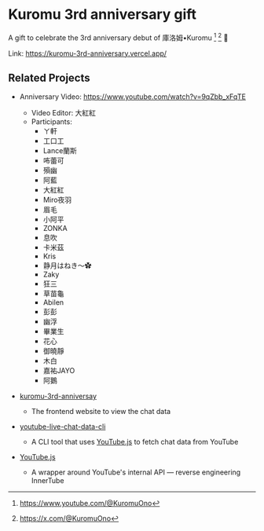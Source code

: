 # Kuromu 3rd anniversary gift

A gift to celebrate the 3rd anniversary debut of 庫洛姆•Kuromu [^YouTube] [^Twitter] 🥳

Link: https://kuromu-3rd-anniversary.vercel.app/

## Related Projects

- Anniversary Video: https://www.youtube.com/watch?v=9qZbb_xFqTE
    - Video Editor: 大紅紅
    - Participants:
        - ㄚ軒
        - 工口工
        - Lance蘭斯
        - 咘蕾可
        - 殞幽
        - 阿藍
        - 大紅紅
        - Miro夜羽
        - 眉毛
        - 小阿平
        - ZONKA
        - 息吹
        - 卡米茲
        - Kris
        - 静月はねき～✿
        - Zaky
        - 狂三
        - 草苗龜
        - Abilen
        - 彭彭
        - 幽浮
        - 畢業生
        - 花心
        - 御曉靜
        - 木白
        - 嘉祐JAYO
        - 阿鵝

- [kuromu-3rd-anniversay](https://github.com/jonz94/kuromu-3rd-anniversary)

    - The frontend website to view the chat data

- [youtube-live-chat-data-cli](https://github.com/jonz94/youtube-live-chat-data-cli)

    - A CLI tool that uses [YouTube.js](https://github.com/LuanRT/YouTube.js) to fetch chat data from YouTube

- [YouTube.js](https://github.com/LuanRT/YouTube.js)

    - A wrapper around YouTube's internal API — reverse engineering InnerTube

[^YouTube]: https://www.youtube.com/@KuromuOno
[^Twitter]: https://x.com/@KuromuOno
